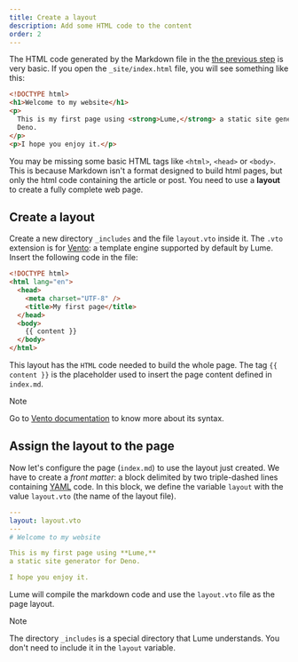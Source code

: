 ```yaml
---
title: Create a layout
description: Add some HTML code to the content
order: 2
---
```


The HTML code generated by the Markdown file in the
[the previous step](your-first-page.md) is very basic. If you open the
`_site/index.html` file, you will see something like this:

```html
<!DOCTYPE html>
<h1>Welcome to my website</h1>
<p>
  This is my first page using <strong>Lume,</strong> a static site generator for
  Deno.
</p>
<p>I hope you enjoy it.</p>
```

You may be missing some basic HTML tags like `<html>`, `<head>` or `<body>`.
This is because Markdown isn't a format designed to build html pages, but only
the html code containing the article or post. You need to use a **layout** to
create a fully complete web page.

## Create a layout

Create a new directory `_includes` and the file `layout.vto` inside it. The
`.vto` extension is for [Vento](https://vento.js.org/): a template engine
supported by default by Lume. Insert the following code in the file:

<lume-code>

```html {Title="_includes/layout.vto}
<!DOCTYPE html>
<html lang="en">
  <head>
    <meta charset="UTF-8" />
    <title>My first page</title>
  </head>
  <body>
    {{ content }}
  </body>
</html>
```

</lume-code>

This layout has the `HTML` code needed to build the whole page. The tag
`{{ content }}` is the placeholder used to insert the page content defined in
`index.md`.

> [!note]
>
> Go to [Vento documentation](https://vento.js.org/) to know more about its
> syntax.

## Assign the layout to the page

Now let's configure the page (`index.md`) to use the layout just created. We
have to create a _front matter_: a block delimited by two triple-dashed lines
containing [YAML](https://yaml.org/) code. In this block, we define the variable
`layout` with the value `layout.vto` (the name of the layout file).

<lume-code>

```yml {title="index.md"}
---
layout: layout.vto
---
# Welcome to my website

This is my first page using **Lume,**
a static site generator for Deno.

I hope you enjoy it.
```

</lume-code>

Lume will compile the markdown code and use the `layout.vto` file as the page
layout.

> [!note]
>
> The directory `_includes` is a special directory that Lume understands. You
> don't need to include it in the `layout` variable.
